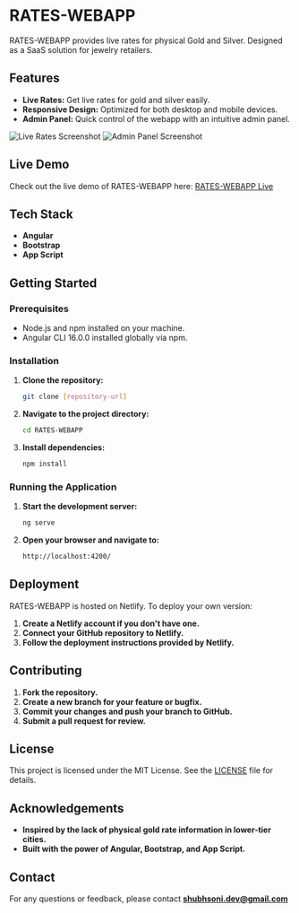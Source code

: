 # RATES-WEBAPP

RATES-WEBAPP provides live rates for physical Gold and Silver. Designed as a SaaS solution for jewelry retailers.

## Features

- **Live Rates:** Get live rates for gold and silver easily.
- **Responsive Design:** Optimized for both desktop and mobile devices.
- **Admin Panel:** Quick control of the webapp with an intuitive admin panel.

![Live Rates Screenshot](https://raw.githubusercontent.com/shubhsonidev/linkerly/master/img00002.jpeg)
![Admin Panel Screenshot](https://raw.githubusercontent.com/shubhsonidev/linkerly/master/img00001.jpeg)

## Live Demo

Check out the live demo of RATES-WEBAPP here: <a href="https://metalrates.netlify.app/" target="_blank">RATES-WEBAPP Live</a>

## Tech Stack

- **Angular**
- **Bootstrap**
- **App Script**

## Getting Started

### Prerequisites

- Node.js and npm installed on your machine.
- Angular CLI 16.0.0 installed globally via npm.

### Installation

1. **Clone the repository:**

    ```bash
    git clone [repository-url]
    ```

2. **Navigate to the project directory:**

    ```bash
    cd RATES-WEBAPP
    ```

3. **Install dependencies:**

    ```bash
    npm install
    ```

### Running the Application

1. **Start the development server:**

    ```bash
    ng serve
    ```

2. **Open your browser and navigate to:**

    ```bash
    http://localhost:4200/
    ```

## Deployment

RATES-WEBAPP is hosted on Netlify. To deploy your own version:

1. **Create a Netlify account if you don't have one.**
2. **Connect your GitHub repository to Netlify.**
3. **Follow the deployment instructions provided by Netlify.**

## Contributing

1. **Fork the repository.**
2. **Create a new branch for your feature or bugfix.**
3. **Commit your changes and push your branch to GitHub.**
4. **Submit a pull request for review.**

## License

This project is licensed under the MIT License. See the [LICENSE](LICENSE) file for details.

## Acknowledgements

- **Inspired by the lack of physical gold rate information in lower-tier cities.**
- **Built with the power of Angular, Bootstrap, and App Script.**

## Contact

For any questions or feedback, please contact **[shubhsoni.dev@gmail.com](mailto:shubhsoni.dev@gmail.com)**
